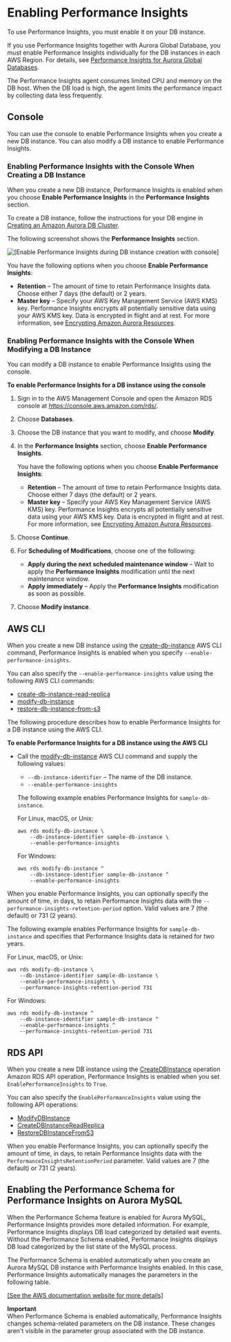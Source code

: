 # Enabling Performance Insights<a name="USER_PerfInsights.Enabling"></a>

To use Performance Insights, you must enable it on your DB instance\.

If you use Performance Insights together with Aurora Global Database, you must enable Performance Insights individually for the DB instances in each AWS Region\. For details, see [Performance Insights for Aurora Global Databases](aurora-global-database-managing.md#aurora-global-database-pi)\. 

The Performance Insights agent consumes limited CPU and memory on the DB host\. When the DB load is high, the agent limits the performance impact by collecting data less frequently\.

## Console<a name="USER_PerfInsights.Enabling.Console"></a>

You can use the console to enable Performance Insights when you create a new DB instance\. You can also modify a DB instance to enable Performance Insights\.

### Enabling Performance Insights with the Console When Creating a DB Instance<a name="USER_PerfInsights.Console.Creating"></a>

When you create a new DB instance, Performance Insights is enabled when you choose **Enable Performance Insights** in the **Performance Insights** section\.

To create a DB instance, follow the instructions for your DB engine in [Creating an Amazon Aurora DB Cluster](Aurora.CreateInstance.md)\.

The following screenshot shows the **Performance Insights** section\.

![\[Enable Performance Insights during DB instance creation with console\]](http://docs.aws.amazon.com/AmazonRDS/latest/AuroraUserGuide/images/perf_insights_enabling.png)

You have the following options when you choose **Enable Performance Insights**:
+ **Retention** – The amount of time to retain Performance Insights data\. Choose either 7 days \(the default\) or 2 years\.
+ **Master key** – Specify your AWS Key Management Service \(AWS KMS\) key\. Performance Insights encrypts all potentially sensitive data using your AWS KMS key\. Data is encrypted in flight and at rest\. For more information, see [Encrypting Amazon Aurora Resources](Overview.Encryption.md)\.

### Enabling Performance Insights with the Console When Modifying a DB Instance<a name="USER_PerfInsights.Enabling.Console.Modifying"></a>

You can modify a DB instance to enable Performance Insights using the console\.

**To enable Performance Insights for a DB instance using the console**

1. Sign in to the AWS Management Console and open the Amazon RDS console at [https://console\.aws\.amazon\.com/rds/](https://console.aws.amazon.com/rds/)\.

1. Choose **Databases**\.

1. Choose the DB instance that you want to modify, and choose **Modify**\.

1. In the **Performance Insights** section, choose **Enable Performance Insights**\.

   You have the following options when you choose **Enable Performance Insights**:
   + **Retention** – The amount of time to retain Performance Insights data\. Choose either 7 days \(the default\) or 2 years\.
   + **Master key** – Specify your AWS Key Management Service \(AWS KMS\) key\. Performance Insights encrypts all potentially sensitive data using your AWS KMS key\. Data is encrypted in flight and at rest\. For more information, see [Encrypting Amazon Aurora Resources](Overview.Encryption.md)\.

1. Choose **Continue**\.

1. For **Scheduling of Modifications**, choose one of the following:
   + **Apply during the next scheduled maintenance window** – Wait to apply the **Performance Insights** modification until the next maintenance window\.
   + **Apply immediately** – Apply the **Performance Insights** modification as soon as possible\.

1. Choose **Modify instance**\.

## AWS CLI<a name="USER_PerfInsights.Enabling.CLI"></a>

When you create a new DB instance using the [create\-db\-instance](https://docs.aws.amazon.com/cli/latest/reference/rds/create-db-instance.html) AWS CLI command, Performance Insights is enabled when you specify `--enable-performance-insights`\. 

You can also specify the `--enable-performance-insights` value using the following AWS CLI commands:
+  [create\-db\-instance\-read\-replica](https://docs.aws.amazon.com/cli/latest/reference/rds/create-db-instance-read-replica.html) 
+  [modify\-db\-instance](https://docs.aws.amazon.com/cli/latest/reference/rds/modify-db-instance.html) 
+  [restore\-db\-instance\-from\-s3](https://docs.aws.amazon.com/cli/latest/reference/rds/restore-db-instance-from-s3.html) 

The following procedure describes how to enable Performance Insights for a DB instance using the AWS CLI\.

**To enable Performance Insights for a DB instance using the AWS CLI**
+ Call the [modify\-db\-instance](https://docs.aws.amazon.com/cli/latest/reference/rds/modify-db-instance.html) AWS CLI command and supply the following values:
  + `--db-instance-identifier` – The name of the DB instance\.
  + `--enable-performance-insights`

  The following example enables Performance Insights for `sample-db-instance`\.

  For Linux, macOS, or Unix:

  ```
  aws rds modify-db-instance \
      --db-instance-identifier sample-db-instance \
      --enable-performance-insights
  ```

  For Windows:

  ```
  aws rds modify-db-instance ^
      --db-instance-identifier sample-db-instance ^
      --enable-performance-insights
  ```

When you enable Performance Insights, you can optionally specify the amount of time, in days, to retain Performance Insights data with the `--performance-insights-retention-period` option\. Valid values are 7 \(the default\) or 731 \(2 years\)\.

The following example enables Performance Insights for `sample-db-instance` and specifies that Performance Insights data is retained for two years\.

For Linux, macOS, or Unix:

```
aws rds modify-db-instance \
    --db-instance-identifier sample-db-instance \
    --enable-performance-insights \
    --performance-insights-retention-period 731
```

For Windows:

```
aws rds modify-db-instance ^
    --db-instance-identifier sample-db-instance ^
    --enable-performance-insights ^
    --performance-insights-retention-period 731
```

## RDS API<a name="USER_PerfInsights.Enabling.API"></a>

When you create a new DB instance using the [CreateDBInstance](https://docs.aws.amazon.com/AmazonRDS/latest/APIReference/API_CreateDBInstance.html) operation Amazon RDS API operation, Performance Insights is enabled when you set `EnablePerformanceInsights` to `True`\. 

You can also specify the `EnablePerformanceInsights` value using the following API operations:
+  [ModifyDBInstance](https://docs.aws.amazon.com/AmazonRDS/latest/APIReference/API_ModifyDBInstance.html) 
+  [CreateDBInstanceReadReplica](https://docs.aws.amazon.com/AmazonRDS/latest/APIReference/API_CreateDBInstanceReadReplica.html) 
+  [RestoreDBInstanceFromS3](https://docs.aws.amazon.com/AmazonRDS/latest/APIReference/API_RestoreDBInstanceFromS3.html) 

When you enable Performance Insights, you can optionally specify the amount of time, in days, to retain Performance Insights data with the `PerformanceInsightsRetentionPeriod` parameter\. Valid values are 7 \(the default\) or 731 \(2 years\)\.

## Enabling the Performance Schema for Performance Insights on Aurora MySQL<a name="USER_PerfInsights.EnableMySQL"></a>

When the Performance Schema feature is enabled for Aurora MySQL, Performance Insights provides more detailed information\. For example, Performance Insights displays DB load categorized by detailed wait events\. Without the Performance Schema enabled, Performance Insights displays DB load categorized by the list state of the MySQL process\.

The Performance Schema is enabled automatically when you create an Aurora MySQL DB instance with Performance Insights enabled\. In this case, Performance Insights automatically manages the parameters in the following table\.

[\[See the AWS documentation website for more details\]](http://docs.aws.amazon.com/AmazonRDS/latest/AuroraUserGuide/USER_PerfInsights.Enabling.html)

**Important**  
When Performance Schema is enabled automatically, Performance Insights changes schema\-related parameters on the DB instance\. These changes aren't visible in the parameter group associated with the DB instance\.